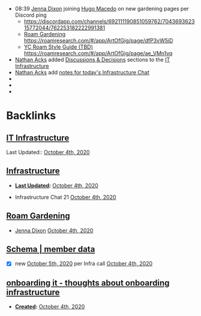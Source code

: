 - 08:39 [Jenna Dixon](<Jenna Dixon.md>) joining [Hugo Macedo](<Hugo Macedo.md>) on new gardening pages per Discord ping
    - https://discordapp.com/channels/692111190851059762/704369362315772044/762253182222991381
    - [Roam Gardening](<Roam Gardening.md>) https://roamresearch.com/#/app/ArtOfGig/page/dfP3vW5iD
    - [YC Roam Style Guide (TBD)](<YC Roam Style Guide (TBD).md>) https://roamresearch.com/#/app/ArtOfGig/page/ae_VMn1vq
- [Nathan Acks](<Nathan Acks.md>) added [Discussions & Decisions](https://roamresearch.com/#/app/ArtOfGig/page/GfLUKnfjQ) sections to the [IT Infrastructure](<IT Infrastructure.md>)
- [Nathan Acks](<Nathan Acks.md>) add [notes for today's Infrastructure Chat](((eQzuMy5k9)))
- 
- 
- 

# Backlinks
## [IT Infrastructure](<IT Infrastructure.md>)
Last Updated:: [October 4th, 2020](<October 4th, 2020.md>)

## [Infrastructure](<Infrastructure.md>)
- **[Last Updated](<Last Updated.md>):** [October 4th, 2020](<October 4th, 2020.md>)

- Infrastructure Chat 21 [October 4th, 2020](<October 4th, 2020.md>)

## [Roam Gardening](<Roam Gardening.md>)
- [Jenna Dixon](<Jenna Dixon.md>) [October 4th, 2020](<October 4th, 2020.md>)

## [Schema | member data](<Schema | member data.md>)
- [x] new [October 5th, 2020](<October 5th, 2020.md>) per Infra call [October 4th, 2020](<October 4th, 2020.md>)

## [onboarding it - thoughts about onboarding infrastructure](<onboarding it - thoughts about onboarding infrastructure.md>)
- **[Created](<Created.md>):** [October 4th, 2020](<October 4th, 2020.md>)

